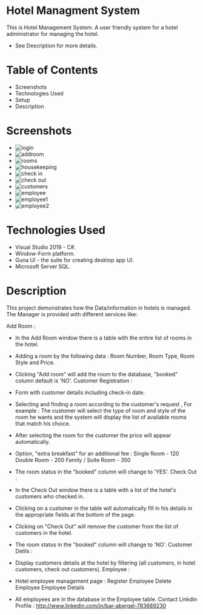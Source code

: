 # Hotel Managment System
This is Hotel Management System. A user friendly system for a hotel administrator for managing the hotel.
- See Description for more details.
# Table of Contents
- Screenshots
- Technologies Used
- Setup
- Description
# Screenshots
- ![login](https://user-images.githubusercontent.com/75799486/164074820-8b01000a-d193-4e69-bcc7-9721b74cc538.png)
- ![addroom](https://user-images.githubusercontent.com/75799486/164074985-e0762e8a-a5d8-48fa-9024-288d5891c859.png)
- ![rooms](https://user-images.githubusercontent.com/75799486/164075057-d3bb3e62-6352-4762-8600-0f615d2dde35.png)
- ![housekeeping](https://user-images.githubusercontent.com/75799486/164075121-e1451e6a-5801-4cbd-acb5-e629e6bb4384.png)
- ![check in](https://user-images.githubusercontent.com/75799486/164075181-e4dd4595-7896-4b09-8d08-1c39a0fc36ea.png)
- ![check out](https://user-images.githubusercontent.com/75799486/164075236-420fe72c-f5c2-4f05-bce3-b97e4759f7bc.png)
- ![customers](https://user-images.githubusercontent.com/75799486/164075329-114c9d60-66d5-47fd-9e0d-0aa5e4aff6f2.png)
- ![employee](https://user-images.githubusercontent.com/75799486/164075380-68f53db2-8263-49f7-b1cb-c8e7d5eb9166.png)
- ![employee1](https://user-images.githubusercontent.com/75799486/164075397-6cfaf54e-39d8-4263-b029-30eaddc36400.png)
- ![employee2](https://user-images.githubusercontent.com/75799486/164075418-699bccdf-d295-44a2-923f-da8e1b48fb15.png)
# Technologies Used
- Visual Studio 2019 - C#.
- Window-Form platform.
- Guna UI - the suite for creating desktop app UI.
- Microsoft Server SQL.
# Description
This project demonstrates how the Data/information in hotels is managed.
The Manager is provided with different services like:

Add Room :

- In the Add Room window there is a table with the entire list of rooms in the hotel.
- Adding a room by the following data : Room Number, Room Type, Room Style and Price.
- Clicking "Add room" will add the room to the database, "booked" column default is 'NO'.
Customer Registration :

- Form with customer details including check-in date.
- Selecting and finding a room according to the customer's request , For example :
The customer will select the type of room and style of the room he wants
and the system will display the list of available rooms that match his choice.
- After selecting the room for the customer the price will appear automatically.
- Option, "extra breakfast" for an additional fee :
Single Room - 120
Double Room - 200
Family / Suite Room - 350
- The room status in the "booked" column will change to 'YES'.
Check Out :

- In the Check Out window there is a table with a list of the hotel's customers who checked in.
- Clicking on a customer in the table will automatically fill in his details in the appropriate fields at the bottom of the page.
- Clicking on "Check Out" will remove the customer from the list of customers in the hotel.
- The room status in the "booked" column will change to 'NO'.
Customer Detils :

- Display customers details at the hotel by filtering (all customers, in hotel customers, check out customers).
Employee :

- Hotel employee management page :
Register Employee
Delete Employee
Employee Details
- All employees are in the database in the Employee table.
Contact
Linkdin Profile : http://www.linkedin.com/in/bar-abergel-783689230
